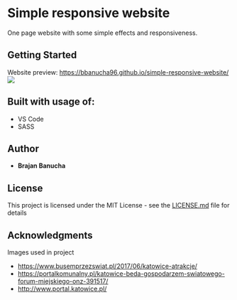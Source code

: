 # Simple responsive website

One page website with some simple effects and responsiveness.

## Getting Started

Website preview: https://bbanucha96.github.io/simple-responsive-website/
![](https://i.imgur.com/lrvgyar.png)

## Built with usage of:

* VS Code
* SASS

## Author

* **Brajan Banucha** 

## License

This project is licensed under the MIT License - see the [LICENSE.md](LICENSE.md) file for details

## Acknowledgments

Images used in project
- https://www.busemprzezswiat.pl/2017/06/katowice-atrakcje/
- https://portalkomunalny.pl/katowice-beda-gospodarzem-swiatowego-forum-miejskiego-onz-391517/
- http://www.portal.katowice.pl/
